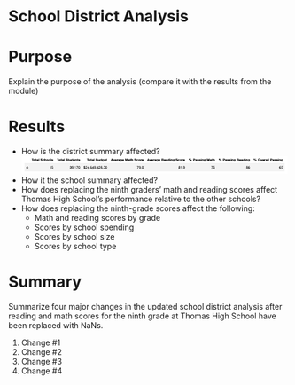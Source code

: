 # School District Analysis

# Purpose
Explain the purpose of the analysis (compare it with the results from the module)

# Results
- How is the district summary affected?
![](Pictures/original_district_summary.png)
- How it the school summary affected?
- How does replacing the ninth graders’ math and reading scores affect Thomas High School’s performance relative to the other schools?
- How does replacing the ninth-grade scores affect the following:
    - Math and reading scores by grade
    - Scores by school spending
    - Scores by school size
    - Scores by school type

# Summary
Summarize four major changes in the updated school district analysis after reading and math scores for the ninth grade at Thomas High School have been replaced with NaNs.
1. Change #1
2. Change #2
3. Change #3
4. Change #4
